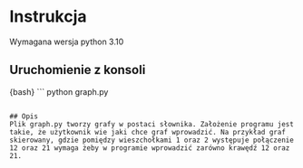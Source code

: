 # Instrukcja

Wymagana wersja python 3.10

## Uruchomienie z konsoli

{bash} ```
    python graph.py
```

## Opis 
Plik graph.py tworzy grafy w postaci słownika. Założenie programu jest takie, że użytkownik wie jaki chce graf wprowadzić. Na przykład graf skierowany, gdzie pomiędzy wieszchołkami 1 oraz 2 występuje połączenie 12 oraz 21 wymaga żeby w programie wprowadzić zarówno krawędź 12 oraz 21. 
